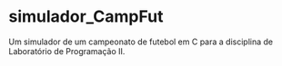 # simulador_CampFut
Um simulador de um campeonato de futebol em C para a disciplina de Laboratório de Programação II.
